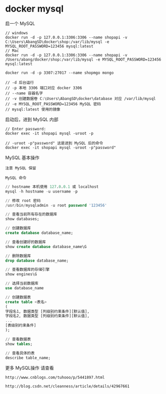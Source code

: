 # docker mysql

启一个 MySQL

```docker
// windows
docker run -d -p 127.0.0.1:3306:3306 --name shopapi -v C:\Users\AbangSD\docker\shop:/var/lib/mysql -e MYSQL_ROOT_PASSWORD=123456 mysql:latest
// Mac
docker run -d -p 127.0.0.1:3306:3306 --name shopapi -v /Users/abang/docker/shop:/var/lib/mysql -e MYSQL_ROOT_PASSWORD=123456 mysql:latest

docker run -d -p 3307:27017 --name shopmgo mongo

// -d 后台运行
// -p 本地 3306 端口对应 docker 3306
// --name 容器名字
// -v 创建数据卷 C:\Users\AbangSD\docker\database 对应 /var/lib/mysql
// -e MYSQL_ROOT_PASSWORD=123456 MySQL 密码
// mysql:latest 使用的镜像
```

启动后，进到 MySQL 内部

```docker
// Enter password:
docker exec -it shopapi mysql -uroot -p
```

```docker
// -uroot -p"password" 这是进到 MySQL 后的命令
docker exec -it shopapi mysql -uroot -p"password"
```

MySQL 基本操作

``注意 MySQL 保留``

``MySQL 命令``

```sql
// hostname 本机使用 127.0.0.1 或 localhost
mysql -h hostname -u username -p

// 修改 root 密码
/usr/bin/mysqladmin -u root password '123456'

// 查看当前所有存在的数据库
show databases;

// 创建数据库
create database database_name;

// 查看创建好的数据库
show create database database_name\G

// 删除数据库
drop database database_name;

// 查看数据库的存储引擎
show engines\G

// 选择当前数据库
use database_name

// 创建数据表
create table <表名>
(
字段名1, 数据类型 [列级别约束条件][默认值],
字段名2, 数据类型 [列级别约束条件][默认值],
...
[表级别约束条件]
);

// 查看数据表
show tables;

// 查看具体的表
describe table_name;
```

更多 MySQL操作 请查看

``
http://www.cnblogs.com/tuhooo/p/5441897.html
``

``
http://blog.csdn.net/cleanness/article/details/42967661
``